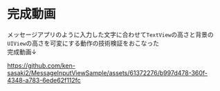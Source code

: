 # 完成動画
メッセージアプリのように入力した文字に合わせて`TextView`の高さと背景の`UIView`の高さを可変にする動作の技術検証をおこなった  
完成動画↓

https://github.com/ken-sasaki2/MessageInputViewSample/assets/61372276/b997d478-360f-4348-a783-6ede62f112fc
